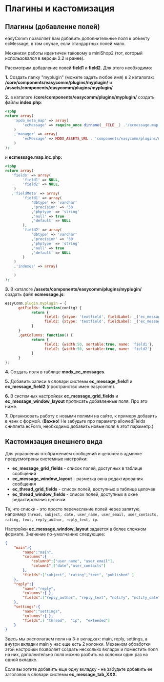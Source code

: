 # Плагины и кастомизация

## Плагины (добавление полей)

easyComm позволяет вам добавить дополнительные поля к объекту ecMessage, в том случае, если стандартных полей мало.

Механизм работы идентичен таковому в miniShop2 (тот, который использовался в версии 2.2 и ранее).

Рассмотрим добавление полей **field1** и **field2**. Для этого необходимо:

**1.** Создать папку "myplugin" (можете задать любое имя) в 2 каталогах: **/core/components/easycomm/plugins/myplugin/** и **/assets/components/easycomm/plugins/myplugin/**

**2.** в каталоге **/core/components/easycomm/plugins/myplugin/** создать файлы **index.php**:

```php
<?php
return array(
    'xpdo_meta_map' => array(
        'ecMessage' => require_once dirname(__FILE__) .'/ecmessage.map.inc.php'
    )
    ,'manager' => array(
        'ecMessage' => MODX_ASSETS_URL . 'components/easycomm/plugins/myplugin/ecmessage.js'
    )
);
```

и **ecmessage.map.inc.php:**

```php
<?php
return array(
   'fields' => array(
        'field1' => NULL,
        'field2' => NULL,
    )
   ,'fieldMeta' => array(
        'field1' => array(
            'dbtype' => 'varchar'
            ,'precision' => '50'
            ,'phptype' => 'string'
            ,'null' => true
            ,'default' => NULL
        ),
        'field2' => array(
            'dbtype' => 'varchar'
            ,'precision' => '50'
            ,'phptype' => 'string'
            ,'null' => true
            ,'default' => NULL
        )
    )
    ,'indexes' => array(

    )
);
```

**3.** В каталоге **/assets/components/easycomm/plugins/myplugin/** создать файл **ecmessage.js**:

```javascript
easyComm.plugin.myplugin = {
      getFields: function(config) {
            return {
                  field1: {xtype: 'textfield', fieldLabel: _('ec_message_field1'), anchor: '99%'},
                  field2: {xtype: 'textfield', fieldLabel: _('ec_message_field2'), anchor: '99%'},
            }
      }
      ,getColumns: function() {
            return {
                  field1: {width:50, sortable:true, name: 'field1'},
                  field2: {width:50, sortable:true, name: 'field2'}
            }
      }
};
```

**4.** Создать поля в таблице **modx_ec_messages**.

**5.** Добавить записи в словари системы **ec_message_field1** и **ec_message_field2** (пространство имен easycomm).

**6.** В системных настройках **ec_message_grid_fields** и **ec_message_window_layout** прописать добавленные поля. Про это ниже.

**7.** Организовать работу с новыми полями на сайте, к примеру добавить в чанк с формой. (**Важно!** Не забудьте про параметр allowedFields сниппета ecForm, необходимо добавить новые поля в этот параметр.)

## Кастомизация внешнего вида

Для управления отображением сообщений и цепочек в админке предусмотрены системные настройки:

* **ec_message_grid_fields** - список полей, доступных в таблице сообщений
* **ec_message_window_layout** - разметка окна редактирования сообщения
* **ec_thread_grid_fields** - список полей, доступных в таблице цепочек
* **ec_thread_window_fields** - список полей, доступных в окне редактирования цепочки

Те, что списки - это просто перечесление полей через запятую, например `thread, subject, date, user_name, user_email, user_contacts, rating, text, reply_author, reply_text, ip`.

Настройки **ec_message_window_layout** задается в более сложном формате. Значение по-умолчанию следующее:

```json
{
    "main":{
        "name":"main",
        "columns":{
            "column0":["user_name", "user_email"],
            "column1":["date","user_contacts"]
        },
        "fields":["subject", "rating","text", "published" ]
    },
    "reply":{
        "name":"reply",
        "columns":{ },
        "fields":["reply_author", "reply_text", "notify", "notify_date"]
    },
    "settings":{
        "name":"settings",
        "columns":{ },
        "fields":[ "thread",  "ip",  "extended"]
    }
}
```

Здесь мы располагаем поля на 3-х вкладках: main, reply, settings, а внутри вкладки main у нас еще есть 2 колонки. Механизм обработки этой настройки позволяет создать несколько вкладок и поместить поля на них, дополнительно поля можно разбить на колонки один раз на одной вкладке.

Если вы хотите добавить еще одну вкладку - не забудьте добавить ее заголовок в словари системы **ec_message_tab_XXX**.
